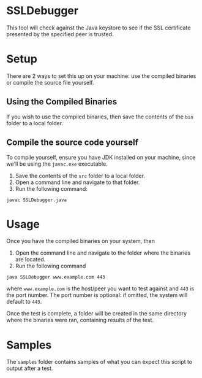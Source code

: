 # SSLDebugger

This tool will check against the Java keystore to see if the SSL certificate presented by the specified peer is trusted.

# Setup

There are 2 ways to set this up on your machine: use the compiled binaries or compile the source file yourself.

## Using the Compiled Binaries
If you wish to use the compiled binaries, then save the contents of the `bin` folder to a local folder.

## Compile the source code yourself
To compile yourself, ensure you have JDK installed on your machine, since we'll be using the `javac.exe` executable.
1. Save the contents of the `src` folder to a local folder.
2. Open a command line and navigate to that folder.
3. Run the following command:

`javac SSLDebugger.java`

# Usage
Once you have the compiled binaries on your system, then
1. Open the command line and navigate to the folder where the binaries are located.
2. Run the following command

`java SSLDebugger www.example.com 443`

where `www.example.com` is the host/peer you want to test against and `443` is the port number. The port number is optional: if omitted, the system will default to `443`.

Once the test is complete, a folder will be created in the same directory where the binaries were ran, containing results of the test.

# Samples
The `samples` folder contains samples of what you can expect this script to output after a test.
